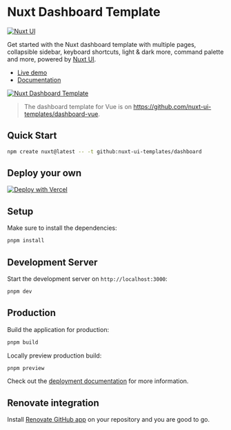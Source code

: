 # Nuxt Dashboard Template

[![Nuxt UI](https://img.shields.io/badge/Made%20with-Nuxt%20UI-00DC82?logo=nuxt&labelColor=020420)](https://ui.nuxt.com)

Get started with the Nuxt dashboard template with multiple pages, collapsible sidebar, keyboard shortcuts, light & dark more, command palette and more, powered by [Nuxt UI](https://ui.nuxt.com).

- [Live demo](https://dashboard-template.nuxt.dev/)
- [Documentation](https://ui.nuxt.com/docs/getting-started/installation/nuxt)

<a href="https://dashboard-template.nuxt.dev/" target="_blank">
  <picture>
    <source media="(prefers-color-scheme: dark)" srcset="https://ui.nuxt.com/assets/templates/nuxt/dashboard-dark.png">
    <source media="(prefers-color-scheme: light)" srcset="https://ui.nuxt.com/assets/templates/nuxt/dashboard-light.png">
    <img alt="Nuxt Dashboard Template" src="https://ui.nuxt.com/assets/templates/nuxt/dashboard-light.png">
  </picture>
</a>

> The dashboard template for Vue is on https://github.com/nuxt-ui-templates/dashboard-vue.

## Quick Start

```bash [Terminal]
npm create nuxt@latest -- -t github:nuxt-ui-templates/dashboard
```

## Deploy your own

[![Deploy with Vercel](https://vercel.com/button)](https://vercel.com/new/clone?repository-name=dashboard&repository-url=https%3A%2F%2Fgithub.com%2Fnuxt-ui-templates%2Fdashboard&demo-image=https%3A%2F%2Fui.nuxt.com%2Fassets%2Ftemplates%2Fnuxt%2Fdashboard-dark.png&demo-url=https%3A%2F%2Fdashboard-template.nuxt.dev%2F&demo-title=Nuxt%20Dashboard%20Template&demo-description=A%20dashboard%20template%20with%20multi-column%20layout%20for%20building%20sophisticated%20admin%20interfaces.)

## Setup

Make sure to install the dependencies:

```bash
pnpm install
```

## Development Server

Start the development server on `http://localhost:3000`:

```bash
pnpm dev
```

## Production

Build the application for production:

```bash
pnpm build
```

Locally preview production build:

```bash
pnpm preview
```

Check out the [deployment documentation](https://nuxt.com/docs/getting-started/deployment) for more information.

## Renovate integration

Install [Renovate GitHub app](https://github.com/apps/renovate/installations/select_target) on your repository and you are good to go.
